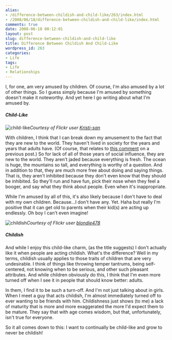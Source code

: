 ```yaml
---
alias:
- /difference-between-childish-and-child-like/263/index.html
- /2008/06/18/difference-between-childish-and-child-like/index.html
comments: true
date: 2008-06-18 00:12:01
layout: post
slug: difference-between-childish-and-child-like
title: Difference Between Childish And Child-Like
wordpress_id: 263
categories:
- Life
tags:
- Life
- Relationships
---
```


I, for one, am very amused by children.  Of course, I'm also amused by a lot of other things.  So I guess simply because I'm amused by something doesn't make it noteworthy.  And yet here I go writing about what I'm amused by.



##### Child-Like

![child-like](http://farm4.static.flickr.com/3077/2588771033_77f03b9201_o.jpg)_Courtesy of Flickr user [Kristi-san](http://flickr.com/people/kristi-san/)_


With children, I think that I can break down my amusement to the fact that they are new to the world.  They haven't lived in society for the years and years that adults have.  (Of course, that relates to [this comment](http://www.goingthewongway.com/2008/06/11/oh-youre-wrong-it-manners/#comment-14747) on a previous post.)  So for lack of all of those years of social influence, they are new to the world.  They aren't jaded because everything is fresh.  The ocean is huge, the mountains so tall, and everything is worthy of a question.  And in addition to that, they are much more free about doing and saying things.  That is, they aren't inhibited because they don't even know that they should be inhibited.  So they'll run and have fun, pick their nose when they feel a booger, and say what they think about people.  Even when it's inappropriate.

While I'm amused by all of this, it's also likely because I don't have to deal with my own children.  Because...I don't have any.  Yet.  Haha but really I'm positive that it can get old to parents when their kid(s) are acting up endlessly.  Oh boy I can't even imagine!


![childish](http://farm4.static.flickr.com/3134/2588771103_dc3d32bf09_o.jpg)_Courtesy of Flickr user [blondie478](http://flickr.com/people/63031528@N00/)_




##### Childish


And while I enjoy this child-like charm, (as the title suggests) I don't actually like it when people are acting childish.  What's the difference?  Well in my terms, childish usually applies to those traits of children that are very undesirable.  I think of things like throwing temper tantrums, being self-centered, not knowing when to be serious, and other such pleasant attributes.  And while children obviously do this, I think that I'm even more turned off when I see it in people that should know better: adults.

In them, I find it to be such a turn-off.  And I'm not just talking about in girls.  When I meet a guy that acts childish, I'm almost immediately turned off to ever wanting to be friends with him. Childishness just shows (to me) a lack of maturity that is more and more exaggerated the more I'd expect them to be mature.  They say that with age comes wisdom, but that, unfortunately, isn't true for everyone.

So it all comes down to this: I want to continually be child-like and grow to never be childish!
